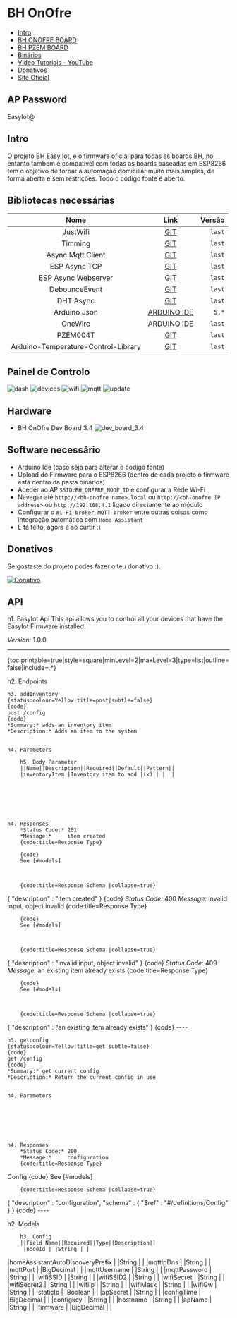 # BH OnOfre
 
* [Intro](#id1)
* [BH ONOFRE BOARD](https://github.com/brunohorta82/BH_OnOfre)
* [BH PZEM BOARD](https://github.com/brunohorta82/BH_PZEM_ESP8266)
* [Binários](https://github.com/brunohorta82/BH-Easy-Iot/tree/master/Binario)
* [Video Tutoriais - YouTube](https://www.youtube.com/watch?v=OZenBfHWtak&list=PLxDLawCWayzDqAgOpIDJ-DHFAXYd_S-pr)
* [Donativos](#id6)
* [Site Oficial](http://bhonofre.pt/)

## AP Password
EasyIot@

## Intro <a name="id1"></a>
O projeto BH Easy Iot, é o firmware oficial para todas as boards BH, no entanto tambem é compativel com todas as boards baseadas em ESP8266 tem  o objetivo de tornar a automação domiciliar muito mais simples, de forma aberta e sem restrições. Todo o código fonte é aberto.

## Bibliotecas necessárias <a name="id3"></a>
  

Nome | Link | Versão 
:---: | :---: | ---:
JustWifi | [GIT](https://github.com/xoseperez/justwifi) | `last`
Timming | [GIT](https://github.com/scargill/Timing) | `last`
Async Mqtt Client | [GIT](https://github.com/jeroenst/async-mqtt-client) | `last`
ESP Async TCP | [GIT](https://github.com/me-no-dev/ESPAsyncTCP)| `last`
ESP Async Webserver | [GIT](https://github.com/me-no-dev/ESPAsyncWebServer) | `last`
DebounceEvent | [GIT](https://github.com/xoseperez/debounceevent) | `last`
DHT Async | [GIT](https://github.com/brunohorta82/DHT_nonblocking) | `last`
Arduino Json | [ARDUINO IDE](https://arduinojson.org) | `5.*`
OneWire | [ARDUINO IDE](https://playground.arduino.cc/Learning/OneWire) | `last`
PZEM004T | [GIT](https://github.com/olehs/PZEM004T) | `last`
Arduino-Temperature-Control-Library | [GIT](https://github.com/milesburton/Arduino-Temperature-Control-Library) | `last`


## Painel de Controlo <a name="id3"></a>

![dash](https://github.com/brunohorta82/BH-Easy-Iot/blob/master/screenshots/node.png)
![devices](https://github.com/brunohorta82/BH-Easy-Iot/blob/master/screenshots/devices.png)
![wifi](https://github.com/brunohorta82/BH-Easy-Iot/blob/master/screenshots/wifi.png)
![mqtt](https://github.com/brunohorta82/BH-Easy-Iot/blob/master/screenshots/mqtt.png)
![update](https://github.com/brunohorta82/BH-Easy-Iot/blob/master/screenshots/update.png)

## Hardware <a name="id2"></a>
* BH OnOfre Dev Board 3.4
![dev_board_3.4](https://github.com/brunohorta82/BH_OnOfre/blob/master/docs/onofre_dev_board_v3.4.png)


## Software necessário <a name="id3"></a>

- Arduino Ide (caso seja para alterar o codigo fonte)
- Upload do Firmware para o ESP8266 (dentro de cada projeto o firmware está dentro da pasta binarios)
- Aceder ao AP `SSID:BH_ONFFRE_NODE_ID` e configurar a Rede Wi-Fi
- Navegar até  `http://<bh-onofre name>.local` ou `http://<bh-onofre IP address>` ou `http://192.168.4.1` ligado directamente ao módulo
- Configurar o `Wi-Fi broker`, `MQTT broker` entre outras coisas como integração automática com `Home Assistant`
- E tá feito, agora é só curtir :) 


## Donativos <a name="id6"></a>

Se gostaste do projeto podes fazer o teu donativo :).

[![Donativo](https://img.shields.io/badge/Donate-PayPal-green.svg)](https://www.paypal.me/bhonofre)

## API
h1. EasyIot Api This api allows you to control all your devices that have the EasyIot Firmware installed.

*Version:* 1.0.0

----

{toc:printable=true|style=square|minLevel=2|maxLevel=3|type=list|outline=false|include=.*}

h2. Endpoints

    h3. addInventory
    {status:colour=Yellow|title=post|subtle=false}
    {code}
    post /config
    {code}
    *Summary:* adds an inventory item
    *Description:* Adds an item to the system


    h4. Parameters

        h5. Body Parameter
        ||Name||Description||Required||Default||Pattern||
        |inventoryItem |Inventory item to add |(x) | |  |







    h4. Responses
        *Status Code:* 201
        *Message:*     item created
        {code:title=Response Type}

        {code}
        See [#models]



        {code:title=Response Schema |collapse=true}
{
  "description" : "item created"
}
        {code}
        *Status Code:* 400
        *Message:*     invalid input, object invalid
        {code:title=Response Type}

        {code}
        See [#models]



        {code:title=Response Schema |collapse=true}
{
  "description" : "invalid input, object invalid"
}
        {code}
        *Status Code:* 409
        *Message:*     an existing item already exists
        {code:title=Response Type}

        {code}
        See [#models]



        {code:title=Response Schema |collapse=true}
{
  "description" : "an existing item already exists"
}
        {code}
    ----

    h3. getconfig
    {status:colour=Yellow|title=get|subtle=false}
    {code}
    get /config
    {code}
    *Summary:* get current config
    *Description:* Return the current config in use 


    h4. Parameters







    h4. Responses
        *Status Code:* 200
        *Message:*     configuration
        {code:title=Response Type}
Config
        {code}
        See [#models]



        {code:title=Response Schema |collapse=true}
{
  "description" : "configuration",
  "schema" : {
    "$ref" : "#/definitions/Config"
  }
}
        {code}
    ----

h2. Models

        h3. Config
        ||Field Name||Required||Type||Description||
         |nodeId | |String | |
 |homeAssistantAutoDiscoveryPrefix | |String | |
 |mqttIpDns | |String | |
 |mqttPort | |BigDecimal | |
 |mqttUsername | |String | |
 |mqttPassword | |String | |
 |wifiSSID | |String | |
 |wifiSSID2 | |String | |
 |wifiSecret | |String | |
 |wifiSecret2 | |String | |
 |wifiIp | |String | |
 |wifiMask | |String | |
 |wifiGw | |String | |
 |staticIp | |Boolean | |
 |apSecret | |String | |
 |configTime | |BigDecimal | |
 |configkey | |String | |
 |hostname | |String | |
 |apName | |String | |
 |firmware | |BigDecimal | |

